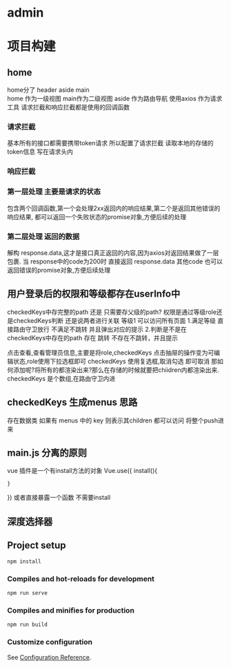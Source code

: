 # admin

# 项目构建
## home
home分了 header aside main  
home 作为一级视图  main作为二级视图 aside 作为路由导航 
使用axios 作为请求工具 请求拦截和响应拦截都是使用的回调函数
### 请求拦截
基本所有的接口都需要携带token请求 所以配置了请求拦截
读取本地的存储的token信息 写在请求头内
### 响应拦截
### 第一层处理 主要是请求的状态
包含两个回调函数,第一个会处理2xx返回内的响应结果,第二个是返回其他错误的响应结果,
都可以返回一个失败状态的promise对象,方便后续的处理
### 第二层处理 返回的数据
解构 response.data,这才是接口真正返回的内容,因为axios对返回结果做了一层包裹.
当 response中的code为200时  直接返回 response.data 
其他code 也可以返回错误的promise对象,方便后续处理


## 用户登录后的权限和等级都存在userInfo中  

checkedKeys中存完整的path 还是 只需要存父级的path?
权限是通过等级role还是checkedKeys判断 还是说两者进行关联
等级1 可以访问所有页面
1.满足等级 直接路由守卫放行 不满足不跳转 并且弹出对应的提示
2.判断是不是在checkedKeys中存在的path 存在 跳转  不存在不跳转，并且提示

点击查看,查看管理员信息,主要是将role,checkedKeys 点击抽屉的操作变为可编辑状态,role使用下拉选框即可
checkedKeys 使用复选框,取消勾选 即可取消 那如何添加呢?将所有的都渲染出来?那么在存储的时候就要把chiidren内都渲染出来.
checkedKeys 是个数组,在路由守卫内进
## checkedKeys 生成menus 思路
 存在数据类  如果有  menus 中的 key  则表示其children 都可以访问 将整个push进来



 ## main.js 分离的原则
 vue 插件是一个有install方法的对象
 Vue.use({
    install(){

    }
 })
或者直接暴露一个函数 不需要install
 
## 深度选择器



















## Project setup
```
npm install
```

### Compiles and hot-reloads for development
```
npm run serve
```

### Compiles and minifies for production
```
npm run build
```

### Customize configuration
See [Configuration Reference](https://cli.vuejs.org/config/).
